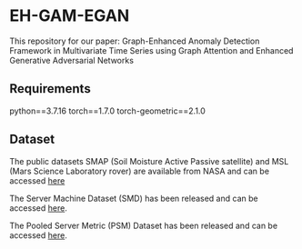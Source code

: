#  EH-GAM-EGAN
This repository for our paper: Graph-Enhanced Anomaly Detection Framework in Multivariate Time Series using Graph Attention and Enhanced Generative Adversarial Networks 

## Requirements
python==3.7.16
torch==1.7.0
torch-geometric==2.1.0

## Dataset
The public datasets SMAP (Soil Moisture Active Passive satellite) and MSL (Mars Science Laboratory rover) are available from NASA and can be accessed [here](https://github.com/khundman/telemanom)

The Server Machine Dataset (SMD) has been released and can be accessed [here](https://github.com/NetManAIOps/OmniAnomaly/tree/master/ServerMachineDataset).

The Pooled Server Metric (PSM) Dataset has been released and can be accessed [here](https://github.com/eBay/RANSynCoders/tree/main/data).

